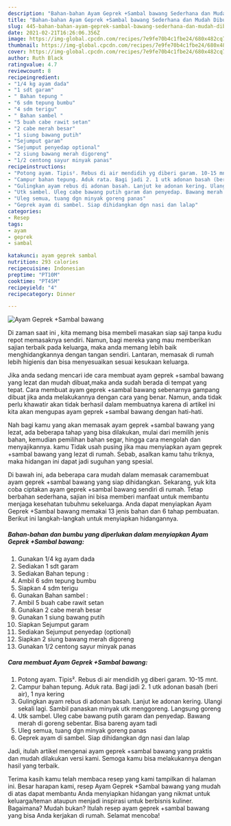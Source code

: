 ```yaml
---
description: "Bahan-bahan Ayam Geprek +Sambal bawang Sederhana dan Mudah Dibuat"
title: "Bahan-bahan Ayam Geprek +Sambal bawang Sederhana dan Mudah Dibuat"
slug: 445-bahan-bahan-ayam-geprek-sambal-bawang-sederhana-dan-mudah-dibuat
date: 2021-02-21T16:26:06.356Z
image: https://img-global.cpcdn.com/recipes/7e9fe70b4c1fbe24/680x482cq70/ayam-geprek-sambal-bawang-foto-resep-utama.jpg
thumbnail: https://img-global.cpcdn.com/recipes/7e9fe70b4c1fbe24/680x482cq70/ayam-geprek-sambal-bawang-foto-resep-utama.jpg
cover: https://img-global.cpcdn.com/recipes/7e9fe70b4c1fbe24/680x482cq70/ayam-geprek-sambal-bawang-foto-resep-utama.jpg
author: Ruth Black
ratingvalue: 4.7
reviewcount: 8
recipeingredient:
- "1/4 kg ayam dada"
- "1 sdt garam"
- " Bahan tepung "
- "6 sdm tepung bumbu"
- "4 sdm terigu"
- " Bahan sambel "
- "5 buah cabe rawit setan"
- "2 cabe merah besar"
- "1 siung bawang putih"
- "Sejumput garam"
- "Sejumput penyedap optional"
- "2 siung bawang merah digoreng"
- "1/2 centong sayur minyak panas"
recipeinstructions:
- "Potong ayam. Tipis². Rebus di air mendidih yg diberi garam. 10-15 mnt."
- "Campur bahan tepung. Aduk rata. Bagi jadi 2. 1 utk adonan basah (beri air), 1 nya kering"
- "Gulingkan ayam rebus di adonan basah. Lanjut ke adonan kering. Ulangi sekali lagi. Sambil panaskan minyak utk menggoreng. Langsung goreng"
- "Utk sambel. Uleg cabe bawang putih garam dan penyedap. Bawang merah di goreng sebentar. Bisa bareng ayam tadi"
- "Uleg semua, tuang dgn minyak goreng panas"
- "Geprek ayam di sambel. Siap dihidangkan dgn nasi dan lalap"
categories:
- Resep
tags:
- ayam
- geprek
- sambal

katakunci: ayam geprek sambal 
nutrition: 293 calories
recipecuisine: Indonesian
preptime: "PT10M"
cooktime: "PT45M"
recipeyield: "4"
recipecategory: Dinner

---
```



![Ayam Geprek +Sambal bawang](https://img-global.cpcdn.com/recipes/7e9fe70b4c1fbe24/680x482cq70/ayam-geprek-sambal-bawang-foto-resep-utama.jpg)

Di zaman  saat ini , kita memang bisa membeli masakan siap saji tanpa kudu repot memasaknya sendiri. Namun, bagi mereka yang mau memberikan sajian terbaik pada keluarga, maka anda memang lebih baik menghidangkannya dengan tangan sendiri. Lantaran, memasak di rumah lebih higienis dan bisa menyesuaikan sesuai kesukaan keluarga.

Jika anda sedang mencari ide cara membuat ayam geprek +sambal bawang yang lezat dan mudah dibuat,maka anda sudah berada di tempat yang tepat. Cara membuat ayam geprek +sambal bawang  sebenarnya gampang dibuat jika anda melakukannya dengan cara yang benar. Namun, anda tidak perlu khawatir akan tidak berhasil dalam membuatnya 
karena di artikel ini kita akan mengupas ayam geprek +sambal bawang dengan hati-hati.  



Nah bagi kamu yang akan memasak ayam geprek +sambal bawang yang lezat, ada beberapa tahap yang bisa dilakukan, mulai dari memilih jenis bahan, kemudian pemilihan bahan segar, hingga cara mengolah dan menyajikannya. kamu Tidak usah pusing jika mau menyiapkan ayam geprek +sambal bawang yang lezat di rumah. Sebab, asalkan kamu  tahu triknya, maka hidangan ini dapat jadi suguhan yang spesial.

Di bawah ini, ada beberapa cara mudah dalam memasak caramembuat ayam geprek +sambal bawang yang siap dihidangkan. Sekarang, yuk kita coba ciptakan ayam geprek +sambal bawang sendiri di rumah. Tetap berbahan sederhana, sajian ini bisa memberi manfaat untuk membantu menjaga kesehatan tubuhmu sekeluarga. Anda dapat menyiapkan Ayam Geprek +Sambal bawang memakai 13 jenis bahan dan 6 tahap pembuatan. Berikut ini langkah-langkah untuk menyiapkan hidangannya.

<!--inarticleads1-->

##### Bahan-bahan dan bumbu yang diperlukan dalam menyiapkan Ayam Geprek +Sambal bawang:

1. Gunakan 1/4 kg ayam dada
1. Sediakan 1 sdt garam
1. Sediakan  Bahan tepung :
1. Ambil 6 sdm tepung bumbu
1. Siapkan 4 sdm terigu
1. Gunakan  Bahan sambel :
1. Ambil 5 buah cabe rawit setan
1. Gunakan 2 cabe merah besar
1. Gunakan 1 siung bawang putih
1. Siapkan Sejumput garam
1. Sediakan Sejumput penyedap (optional)
1. Siapkan 2 siung bawang merah digoreng
1. Gunakan 1/2 centong sayur minyak panas




<!--inarticleads2-->

##### Cara membuat Ayam Geprek +Sambal bawang:

1. Potong ayam. Tipis². Rebus di air mendidih yg diberi garam. 10-15 mnt.
1. Campur bahan tepung. Aduk rata. Bagi jadi 2. 1 utk adonan basah (beri air), 1 nya kering
1. Gulingkan ayam rebus di adonan basah. Lanjut ke adonan kering. Ulangi sekali lagi. Sambil panaskan minyak utk menggoreng. Langsung goreng
1. Utk sambel. Uleg cabe bawang putih garam dan penyedap. Bawang merah di goreng sebentar. Bisa bareng ayam tadi
1. Uleg semua, tuang dgn minyak goreng panas
1. Geprek ayam di sambel. Siap dihidangkan dgn nasi dan lalap




Jadi, itulah artikel mengenai  ayam geprek +sambal bawang  yang praktis dan mudah dilakukan versi kami. Semoga kamu bisa melakukannya dengan hasil yang terbaik. 

Terima kasih kamu telah membaca resep yang kami tampilkan di halaman ini. Besar harapan kami, resep  Ayam Geprek +Sambal bawang yang mudah di atas dapat membantu Anda menyiapkan hidangan yang nikmat untuk keluarga/teman ataupun menjadi inspirasi untuk berbisnis kuliner. Bagaimana? Mudah bukan? Itulah resep ayam geprek +sambal bawang yang bisa Anda kerjakan di rumah. Selamat mencoba!

